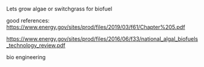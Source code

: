 Lets grow algae or switchgrass for biofuel

good references: https://www.energy.gov/sites/prod/files/2019/03/f61/Chapter%205.pdf

https://www.energy.gov/sites/prod/files/2016/06/f33/national_algal_biofuels_technology_review.pdf

bio engineering

